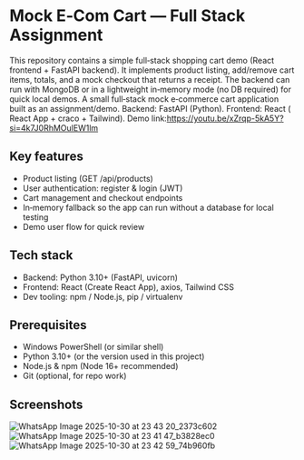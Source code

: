 # Mock E‑Com Cart — Full Stack Assignment

This repository contains a simple full‑stack shopping cart demo (React frontend + FastAPI backend). It implements product listing, add/remove cart items, totals, and a mock checkout that returns a receipt. The backend can run with MongoDB or in a lightweight in‑memory mode (no DB required) for quick local demos.
A small full‑stack mock e‑commerce cart application built as an assignment/demo.
Backend: FastAPI (Python). Frontend: React ( React App + craco + Tailwind).
Demo link:https://youtu.be/xZrqp-5kA5Y?si=4k7J0RhMOulEW1lm

## Key features
- Product listing (GET /api/products)
- User authentication: register & login (JWT)
- Cart management and checkout endpoints
- In‑memory fallback so the app can run without a database for local testing
- Demo user flow for quick review

## Tech stack
- Backend: Python 3.10+ (FastAPI, uvicorn)
- Frontend: React (Create React App), axios, Tailwind CSS
- Dev tooling: npm / Node.js, pip / virtualenv

## Prerequisites
- Windows PowerShell (or similar shell)
- Python 3.10+ (or the version used in this project)
- Node.js & npm (Node 16+ recommended)
- Git (optional, for repo work)

## Screenshots
![WhatsApp Image 2025-10-30 at 23 43 20_2373c602](https://github.com/user-attachments/assets/c4478f18-ed12-4b4b-946c-d76a77808faf)
![WhatsApp Image 2025-10-30 at 23 41 47_b3828ec0](https://github.com/user-attachments/assets/183689fb-bf9a-4823-8caf-34e9d2bba714)
![WhatsApp Image 2025-10-30 at 23 42 59_74b960fb](https://github.com/user-attachments/assets/d56fefee-bceb-4ed7-bfb7-e096661c7fbb)



